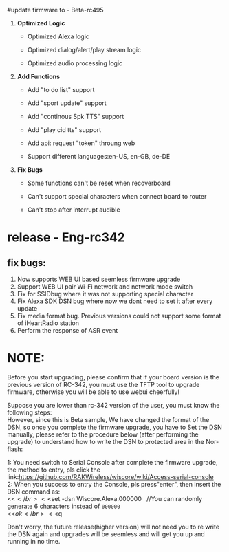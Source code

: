 #update firmware to - Beta-rc495

1. **Optimized Logic**
	
	* Optimized Alexa logic

	* Optimized dialog/alert/play stream logic
	
	* Optimized audio processing logic

2. **Add Functions**

	* Add "to do list" support

	* Add "sport update" support

	* Add "continous Spk TTS" support

	* Add "play cid tts" support

	* Add api: request "token" throung web

	* Support different languages:en-US, en-GB, de-DE

3. **Fix Bugs**
	
	* Some functions can't be reset when recoverboard

	* Can't support special characters when connect board to router 

	* Can't stop after interrupt audible

# release - Eng-rc342
## fix bugs:
1. Now supports WEB UI based seemless firmware upgrade</br>
2. Support WEB UI pair Wi-Fi network and network mode switch</br>
3. Fix for SSIDbug  where it was not supporting special character</br>
4. Fix Alexa SDK DSN bug where now we dont need to set it after every update</br>
5. Fix media format bug. Previous versions could not support some format of iHeartRadio station</br>
6. Perform the response of ASR event</br>

# NOTE:
 Before you start upgrading, please confirm that if your board version is the previous version of RC-342, you must use the TFTP tool to upgrade firmware, otherwise you will be able to use webui cheerfully!</br>

Suppose you are lower than rc-342 version of the user, you must know the following steps:</br>
 However, since this is Beta sample, We have changed the format of the DSN, so once you complete the firmware upgrade, you have to Set the DSN manually, please refer to the procedure below (after performing the upgrade) to understand how to write the DSN to protected area in the Nor-flash:</br>

1: You need switch to Serial Console after complete the firmware upgrade, the method to entry, pls click the link:https://github.com/RAKWireless/wiscore/wiki/Access-serial-console </br>
2: When you success to entry the Console, pls press"enter", then insert the DSN command as:</br>
<<$</br>
<<$set -dsn Wiscore.Alexa.000000    //You can randomly generate 6 characters instead of `000000`</br>
<<$ok</br>
<<$q</br>

Don't worry, the future release(higher version) will not need you to re write the DSN again and upgrades will be seemless and will get you up and running in no time. </br>
